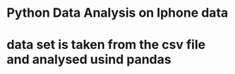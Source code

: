 # Python Data Analysis on Iphone data 
# data set is taken from the csv file and analysed usind pandas

